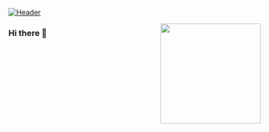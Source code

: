 [![Header](https://raw.githubusercontent.com/PyBaker/<OWNER>/<OWNER>/stretched-1920-1080-939117.png "Header")](https://github.com/PyBaker/PyBaker/blob/main/stretched-1920-1080-939117.png/)

<a href="https://raw.githubusercontent.com/PyBaker/<OWNER>/<OWNER>"><img src="(https://github.com/PyBaker/PyBaker/blob/main/stretched-1920-1080-939117.png" align="right" width="200px"></a>

### Hi there 👋

<!--
**PyBaker/PyBaker** is a ✨ _special_ ✨ repository because its `README.md` (this file) appears on your GitHub profile.

Here are some ideas to get you started:

- 🔭 I’m currently working on ... a spaceship
- 🌱 I’m currently learning ...
- 👯 I’m looking to collaborate on ...
- 🤔 I’m looking for help with ...
- 💬 Ask me about ...
- 📫 How to reach me: ...
- 😄 Pronouns: ...
- ⚡ Fun fact: ...
-->
